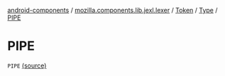[android-components](../../../index.md) / [mozilla.components.lib.jexl.lexer](../../index.md) / [Token](../index.md) / [Type](index.md) / [PIPE](./-p-i-p-e.md)

# PIPE

`PIPE` [(source)](https://github.com/mozilla-mobile/android-components/blob/master/components/lib/jexl/src/main/java/mozilla/components/lib/jexl/lexer/Token.kt#L21)